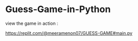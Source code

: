 # Guess-Game-in-Python

view the game in action :

https://replit.com/@meeramenon07/GUESS-GAME#main.py
